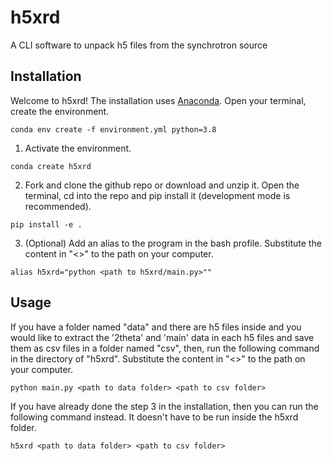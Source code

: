 # h5xrd
A CLI software to unpack h5 files from the synchrotron source

## Installation

Welcome to h5xrd! The installation uses [Anaconda](https://anaconda.org/). Open your terminal, create the environment.

``conda env create -f environment.yml python=3.8``

1. Activate the environment.

``conda create h5xrd``

2. Fork and clone the github repo or download and unzip it. Open the terminal, cd into the repo and pip install it (development mode is recommended).

``pip install -e .``

3. (Optional) Add an alias to the program in the bash profile. Substitute the content in "<>" to the path on your computer.

``alias h5xrd="python <path to h5xrd/main.py>""``

## Usage

If you have a folder named "data" and there are h5 files inside and you would like to extract the '2theta' and 'main'
data in each h5 files and save them as csv files in a folder named "csv", then, run the following command in the
directory of "h5xrd". Substitute the content in "<>" to the path on your computer.

``python main.py <path to data folder> <path to csv folder>``

If you have already done the step 3 in the installation, then you can run the following command instead.
It doesn't have to be run inside the h5xrd folder.

``h5xrd <path to data folder> <path to csv folder>``